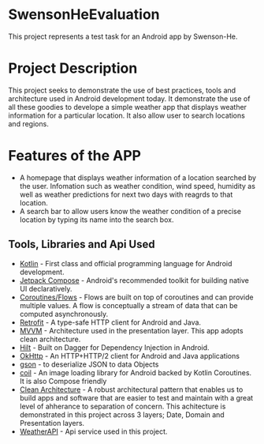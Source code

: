 # SwensonHeEvaluation
This project represents a test task for an Android app by Swenson-He.

# Project Description
This project seeks to demonstrate the use of best practices, tools and architecture used in Android development today. It demonstrate the use of all these
goodies to develope a simple weather app that displays weather information for a particular location. It also allow user to search locations and regions.

# Features of the APP
- A homepage that displays weather information of a location searched by the user. Infomation such as weather condition, wind speed, humidity as well as 
weather predictions for next two days with reagrds to that location.
- A search bar to allow users know the weather condition of a precise location by typing its name into the search box.

## Tools, Libraries and Api Used
- [Kotlin](https://developer.android.com/kotlin) - First class and official programming language for Android development.
- [Jetpack Compose](https://developer.android.com/jetpack/compose) - Android's recommended toolkit for building native UI declaratively.
- [Coroutines/Flows](https://developer.android.com/kotlin/flow) - Flows are built on top of coroutines and can provide multiple values. A flow is 
conceptually a stream of data that can be computed asynchronously.
- [Retrofit](https://github.com/square/retrofit) - A type-safe HTTP client for Android and Java.
- [MVVM](https://github.com/square/retrofit) - Architecture used in the presentation layer. This app adopts clean architecture.
- [Hilt](https://developer.android.com/jetpack/androidx/releases/hilt) - Built on Dagger for Dependency Injection in Android.
- [OkHttp](https://developer.android.com/jetpack/androidx/releases/databinding) - An HTTP+HTTP/2 client for Android and Java applications
- [gson](https://github.com/google/gson) -  to deserialize JSON to data Objects
- [coil](https://coil-kt.github.io/coil/compose/) -  An image loading library for Android backed by Kotlin Coroutines. It is also Compose friendly
- [Clean Architecture](https://blog.cleancoder.com/uncle-bob/2012/08/13/the-clean-architecture.html) -  A robust architectural pattern that enables us to build
apps and software that are easier to test and maintain with a great level of ahherance to separation of concern. This achitecture is demonstrated in this 
project across 3 layers; Date, Domain and Presentation layers.
- [WeatherAPI](https://www.weatherapi.com) -  Api service used in this project.

